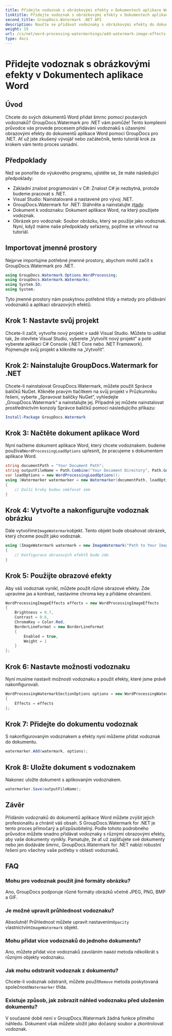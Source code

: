 ```yaml
---
title: Přidejte vodoznak s obrázkovými efekty v Dokumentech aplikace Word
linktitle: Přidejte vodoznak s obrázkovými efekty v Dokumentech aplikace Word
second_title: GroupDocs.Watermark .NET API
description: Naučte se přidávat vodoznaky s obrázkovými efekty do dokumentů aplikace Word pomocí GroupDocs.Watermark for .NET. Postupujte podle našeho podrobného průvodce pro ohromující výsledky.
weight: 19
url: /cs/net/word-processing-watermarkings/add-watermark-image-effects-word-docs/
type: docs
---
```

# Přidejte vodoznak s obrázkovými efekty v Dokumentech aplikace Word

## Úvod
Chcete do svých dokumentů Word přidat šmrnc pomocí poutavých vodoznaků? GroupDocs.Watermark pro .NET vám pomůže! Tento komplexní průvodce vás provede procesem přidávání vodoznaků s úžasnými obrazovými efekty do dokumentů aplikace Word pomocí GroupDocs pro .NET. Ať už jste zkušený vývojář nebo začátečník, tento tutoriál krok za krokem vám tento proces usnadní.
## Předpoklady
Než se ponoříte do výukového programu, ujistěte se, že máte následující předpoklady:
- Základní znalost programování v C#: Znalost C# je nezbytná, protože budeme pracovat s .NET.
- Visual Studio: Nainstalované a nastavené pro vývoj .NET.
-  GroupDocs.Watermark for .NET: Stáhněte a nainstalujte z[tady](https://releases.groupdocs.com/Watermark/net/).
- Dokument k vodoznaku: Dokument aplikace Word, na který použijete vodoznak.
- Obrázek pro vodoznak: Soubor obrázku, který se použije jako vodoznak.
Nyní, když máme naše předpoklady seřazeny, pojďme se vrhnout na tutoriál.
## Importovat jmenné prostory
Nejprve importujme potřebné jmenné prostory, abychom mohli začít s GroupDocs.Watermark pro .NET.
```csharp
using GroupDocs.Watermark.Options.WordProcessing;
using GroupDocs.Watermark.Watermarks;
using System.IO;
using System;
```
Tyto jmenné prostory nám poskytnou potřebné třídy a metody pro přidávání vodoznaků a aplikaci obrazových efektů.
## Krok 1: Nastavte svůj projekt
Chcete-li začít, vytvořte nový projekt v sadě Visual Studio. Můžete to udělat tak, že otevřete Visual Studio, vyberete „Vytvořit nový projekt“ a poté vyberete aplikaci C# Console (.NET Core nebo .NET Framework). Pojmenujte svůj projekt a klikněte na „Vytvořit“.
## Krok 2: Nainstalujte GroupDocs.Watermark for .NET
Chcete-li nainstalovat GroupDocs.Watermark, můžete použít Správce balíčků NuGet. Klikněte pravým tlačítkem na svůj projekt v Průzkumníku řešení, vyberte „Spravovat balíčky NuGet“, vyhledejte „GroupDocs.Watermark“ a nainstalujte jej.
Případně jej můžete nainstalovat prostřednictvím konzoly Správce balíčků pomocí následujícího příkazu:
```powershell
Install-Package GroupDocs.Watermark
```
## Krok 3: Načtěte dokument aplikace Word
 Nyní načteme dokument aplikace Word, který chcete vodoznakem. budeme používat`WordProcessingLoadOptions` upřesnit, že pracujeme s dokumentem aplikace Word.
```csharp
string documentPath = "Your Document Path";
string outputFileName = Path.Combine("Your Document Directory", Path.GetFileName(documentPath));
var loadOptions = new WordProcessingLoadOptions();
using (Watermarker watermarker = new Watermarker(documentPath, loadOptions))
{
    // Další kroky budou směřovat sem
}
```
## Krok 4: Vytvořte a nakonfigurujte vodoznak obrázku
 Dále vytvoříme`ImageWatermark`objekt. Tento objekt bude obsahovat obrázek, který chceme použít jako vodoznak.
```csharp
using (ImageWatermark watermark = new ImageWatermark("Path to Your Image"))
{
    // Konfigurace obrazových efektů bude zde
}
```
## Krok 5: Použijte obrazové efekty
Aby váš vodoznak vynikl, můžete použít různé obrazové efekty. Zde upravíme jas a kontrast, nastavíme chroma key a přidáme ohraničení.
```csharp
WordProcessingImageEffects effects = new WordProcessingImageEffects
{
    Brightness = 0.7,
    Contrast = 0.6,
    ChromaKey = Color.Red,
    BorderLineFormat = new BorderLineFormat
    {
        Enabled = true,
        Weight = 1
    }
};
```
## Krok 6: Nastavte možnosti vodoznaku
Nyní musíme nastavit možnosti vodoznaku a použít efekty, které jsme právě nakonfigurovali.
```csharp
WordProcessingWatermarkSectionOptions options = new WordProcessingWatermarkSectionOptions
{
    Effects = effects
};
```
## Krok 7: Přidejte do dokumentu vodoznak
S nakonfigurovaným vodoznakem a efekty nyní můžeme přidat vodoznak do dokumentu.
```csharp
watermarker.Add(watermark, options);
```
## Krok 8: Uložte dokument s vodoznakem
Nakonec uložte dokument s aplikovaným vodoznakem. 
```csharp
watermarker.Save(outputFileName);
```
## Závěr
Přidáním vodoznaků do dokumentů aplikace Word můžete zvýšit jejich profesionalitu a chránit váš obsah. S GroupDocs.Watermark for .NET je tento proces přímočarý a přizpůsobitelný. Podle tohoto podrobného průvodce můžete snadno přidávat vodoznaky s různými obrazovými efekty, aby vaše dokumenty vynikly. 
Pamatujte, že ať už zajišťujete své dokumenty nebo jen dodáváte šmrnc, GroupDocs.Watermark for .NET nabízí robustní řešení pro všechny vaše potřeby v oblasti vodoznaků. 
## FAQ
### Mohu pro vodoznak použít jiné formáty obrázku?
Ano, GroupDocs podporuje různé formáty obrázků včetně JPEG, PNG, BMP a GIF.
### Je možné upravit průhlednost vodoznaku?
 Absolutně! Průhlednost můžete upravit nastavením`Opacity` vlastnictvím`ImageWatermark` objekt.
### Mohu přidat více vodoznaků do jednoho dokumentu?
 Ano, můžete přidat více vodoznaků zavoláním na`Add` metoda několikrát s různými objekty vodoznaku.
### Jak mohu odstranit vodoznak z dokumentu?
 Chcete-li vodoznak odstranit, můžete použít`Remove` metoda poskytovaná společností`Watermarker` třída.
### Existuje způsob, jak zobrazit náhled vodoznaku před uložením dokumentu?
V současné době není v GroupDocs.Watermark žádná funkce přímého náhledu. Dokument však můžete uložit jako dočasný soubor a zkontrolovat vodoznak.